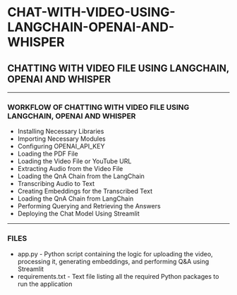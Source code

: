# CHAT-WITH-VIDEO-USING-LANGCHAIN-OPENAI-AND-WHISPER

## CHATTING WITH VIDEO FILE USING LANGCHAIN, OPENAI AND WHISPER
-----

### WORKFLOW OF CHATTING WITH VIDEO FILE USING LANGCHAIN, OPENAI AND WHISPER

- Installing Necessary Libraries
- Importing Necessary Modules
- Configuring OPENAI_API_KEY
- Loading the PDF File
- Loading the Video File or YouTube URL
- Extracting Audio from the Video File
- Loading the QnA Chain from the LangChain
- Transcribing Audio to Text
- Creating Embeddings for the Transcribed Text
- Loading the QnA Chain from LangChain
- Performing Querying and Retrieving the Answers
- Deploying the Chat Model Using Streamlit

-----

### FILES

- app.py - Python script containing the logic for uploading the video, processing it, generating embeddings, and performing Q&A using Streamlit
- requirements.txt - Text file listing all the required Python packages to run the application
